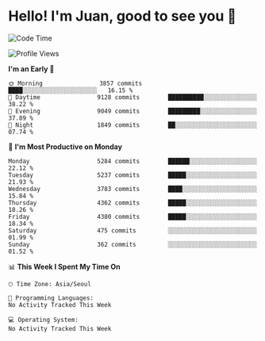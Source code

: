 # Hello! I'm Juan, good to see you 👋

<!--
**Y-k-Y/Y-k-Y** is a ✨ _special_ ✨ repository because its `README.md` (this file) appears on your GitHub profile.

Here are some ideas to get you started:

- 🔭 I’m currently working on ...
- 🌱 I’m currently learning ...
- 👯 I’m looking to collaborate on ...
- 🤔 I’m looking for help with ...
- 💬 Ask me about ...
- 📫 How to reach me: ...
- 😄 Pronouns: ...
- ⚡ Fun fact: ...
-->
<!--
![Profile views](https://gpvc.arturio.dev/Y-k-Y)

[![Omid Nikrah StackOverflow](https://github-readme-stackoverflow.vercel.app/?userID=9517076)](https://stackoverflow.com/users/9517076/i-have-10-fingers)
-->

<!--START_SECTION:waka-->
![Code Time](http://img.shields.io/badge/Code%20Time-1%2C849%20hrs%2021%20mins-blue)

![Profile Views](http://img.shields.io/badge/Profile%20Views-0-blue)

**I'm an Early 🐤** 

```text
🌞 Morning                3857 commits        ████░░░░░░░░░░░░░░░░░░░░░   16.15 % 
🌆 Daytime                9128 commits        ██████████░░░░░░░░░░░░░░░   38.22 % 
🌃 Evening                9049 commits        █████████░░░░░░░░░░░░░░░░   37.89 % 
🌙 Night                  1849 commits        ██░░░░░░░░░░░░░░░░░░░░░░░   07.74 % 
```
📅 **I'm Most Productive on Monday** 

```text
Monday                   5284 commits        ██████░░░░░░░░░░░░░░░░░░░   22.12 % 
Tuesday                  5237 commits        █████░░░░░░░░░░░░░░░░░░░░   21.93 % 
Wednesday                3783 commits        ████░░░░░░░░░░░░░░░░░░░░░   15.84 % 
Thursday                 4362 commits        █████░░░░░░░░░░░░░░░░░░░░   18.26 % 
Friday                   4380 commits        █████░░░░░░░░░░░░░░░░░░░░   18.34 % 
Saturday                 475 commits         ░░░░░░░░░░░░░░░░░░░░░░░░░   01.99 % 
Sunday                   362 commits         ░░░░░░░░░░░░░░░░░░░░░░░░░   01.52 % 
```


📊 **This Week I Spent My Time On** 

```text
🕑︎ Time Zone: Asia/Seoul

💬 Programming Languages: 
No Activity Tracked This Week

💻 Operating System: 
No Activity Tracked This Week
```


<!--END_SECTION:waka-->
